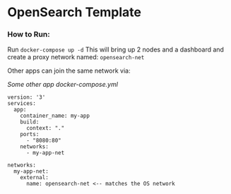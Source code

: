 # OpenSearch Template

### How to Run:
Run `docker-compose up -d`
This will bring up 2 nodes and a dashboard and create a proxy network named: `opensearch-net`

Other apps can join the same network via:

_Some other app docker-compose.yml_
```
version: '3'
services:
  app:
    container_name: my-app
    build:
      context: "."
    ports:
      - "8080:80"
    networks:
      - my-app-net

networks:
  my-app-net:
    external:
      name: opensearch-net <-- matches the OS network
```